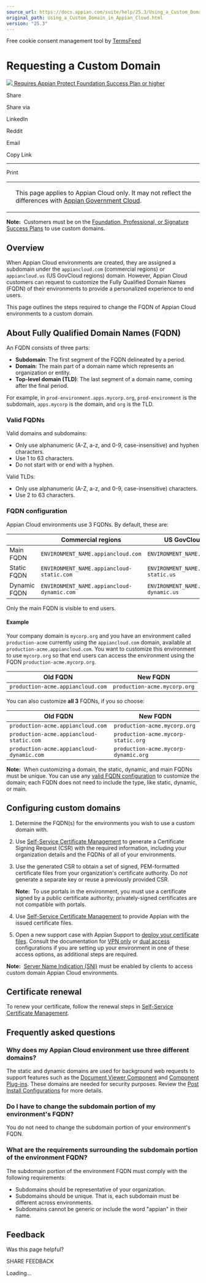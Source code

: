 ```yaml
---
source_url: https://docs.appian.com/suite/help/25.3/Using_a_Custom_Domain_in_Appian_Cloud.html
original_path: Using_a_Custom_Domain_in_Appian_Cloud.html
version: "25.3"
---
```


Free cookie consent management tool by [TermsFeed](https://www.termsfeed.com/)

# Requesting a Custom Domain

 [![](images/appian-protect.png) Requires Appian Protect Foundation Success Plan or higher](
                /suite/help/25.3/Appian_Protect.html
              )

Share

Share via

LinkedIn

Reddit

Email

Copy Link

* * *

Print

<table><tbody><tr><td><i class="bi bi-clouds" aria-hidden="true"></i></td><td><p>This page applies to Appian Cloud only. It may not reflect the differences with <a href="/suite/help/25.3/appian-government-cloud-overview.html">Appian Government Cloud</a>.</p></td></tr></tbody></table>

**Note:**  Customers must be on the [Foundation, Professional, or Signature Success Plans](https://appian.com/support/resources/success-plans) to use custom domains.

## Overview

When Appian Cloud environments are created, they are assigned a subdomain under the `appiancloud.com` (commercial regions) or `appiancloud.us` (US GovCloud regions) domain. However, Appian Cloud customers can request to customize the Fully Qualified Domain Names (FQDN) of their environments to provide a personalized experience to end users.

This page outlines the steps required to change the FQDN of Appian Cloud environments to a custom domain.

## About Fully Qualified Domain Names (FQDN)

An FQDN consists of three parts:

-   **Subdomain**: The first segment of the FQDN delineated by a period.
-   **Domain**: The main part of a domain name which represents an organization or entity.
-   **Top-level domain (TLD)**: The last segment of a domain name, coming after the final period.

For example, in `prod-environment.apps.mycorp.org`, `prod-environment` is the subdomain, `apps.mycorp` is the domain, and `org` is the TLD.

### Valid FQDNs

Valid domains and subdomains:

-   Only use alphanumeric (A-Z, a-z, and 0-9, case-insensitive) and hyphen characters.
-   Use 1 to 63 characters.
-   Do not start with or end with a hyphen.

Valid TLDs:

-   Only use alphanumeric (A-Z, a-z, and 0-9, case-insensitive) characters.
-   Use 2 to 63 characters.

### FQDN configuration

Appian Cloud environments use 3 FQDNs. By default, these are:

|   | Commercial regions | US GovCloud regions |
| --- | --- | --- |
| Main FQDN | `ENVIRONMENT_NAME.appiancloud.com` | `ENVIRONMENT_NAME.appiancloud.us` |
| Static FQDN | `ENVIRONMENT_NAME.appiancloud-static.com` | `ENVIRONMENT_NAME.appiancloud-static.us` |
| Dynamic FQDN | `ENVIRONMENT_NAME.appiancloud-dynamic.com` | `ENVIRONMENT_NAME.appiancloud-dynamic.us` |

Only the main FQDN is visible to end users.

#### Example

Your company domain is `mycorp.org` and you have an environment called `production-acme` currently using the `appiancloud.com` domain, available at `production-acme.appiancloud.com`. You want to customize this environment to use `mycorp.org` so that end users can access the environment using the FQDN `production-acme.mycorp.org`.

| Old FQDN | New FQDN |
| --- | --- |
| `production-acme.appiancloud.com` | `production-acme.mycorp.org` |

You can also customize **all 3** FQDNs, if you so choose:

| Old FQDN | New FQDN |
| --- | --- |
| `production-acme.appiancloud.com` | `production-acme.mycorp.org` |
| `production-acme.appiancloud-static.com` | `production-acme.mycorp-static.org` |
| `production-acme.appiancloud-dynamic.com` | `production-acme.mycorp-dynamic.org` |

**Note:**  When customizing a domain, the static, dynamic, and main FQDNs must be unique. You can use any [valid FQDN configuration](#valid-fqdns) to customize the domain; each FQDN does not need to include the type, like static, dynamic, or main.

## Configuring custom domains

1.  Determine the FQDN(s) for the environments you wish to use a custom domain with.
2.  Use [Self-Service Certificate Management](Self_Service_Certificate_Management_for_Appian_Cloud.html#generating-a-certificate-signing-request) to generate a Certificate Signing Request (CSR) with the required information, including your organization details and the FQDNs of all of your environments.
3.  Use the generated CSR to obtain a set of signed, PEM-formatted certificate files from your organization's certificate authority. Do _not_ generate a separate key or reuse a previously provided CSR.

    **Note:**  To use portals in the environment, you must use a certificate signed by a public certificate authority; privately-signed certificates are not compatible with portals.

4.  Use [Self-Service Certificate Management](Self_Service_Certificate_Management_for_Appian_Cloud.html#uploading-issued-certificate-files) to provide Appian with the issued certificate files.
5.  Open a new support case with Appian Support to [deploy your certificate files](Self_Service_Certificate_Management_for_Appian_Cloud.html#deploying-certificates-for-public-web-access). Consult the documentation for [VPN only](Configuring_Inbound_Access_Over_VPN.html) or [dual access](Configuring_Dual_Inbound_Access.html) configurations if you are setting up your environment in one of these access options, as additional steps are required.

**Note:**  [Server Name Indication (SNI)](https://www.cloudflare.com/learning/ssl/what-is-sni) must be enabled by clients to access custom domain Appian Cloud environments.

## Certificate renewal

To renew your certificate, follow the renewal steps in [Self-Service Certificate Management](Self_Service_Certificate_Management_for_Appian_Cloud.html#renewing-certificates).

## Frequently asked questions

### Why does my Appian Cloud environment use three different domains?

The static and dynamic domains are used for background web requests to support features such as the [Document Viewer Component](Document_Viewer_Component.html) and [Component Plug-ins](component-plugins.html). These domains are needed for security purposes. Review the [Post Install Configurations](Post-Install_Configurations.html#configure-your-static-and-dynamic-content-urls) for more details.

### Do I have to change the subdomain portion of my environment's FQDN?

You do not need to change the subdomain portion of your environment's FQDN.

### What are the requirements surrounding the subdomain portion of the environment FQDN?

The subdomain portion of the environment FQDN must comply with the following requirements:

-   Subdomains should be representative of your organization.
-   Subdomains should be unique. That is, each subdomain must be different across environments.
-   Subdomains cannot be generic or include the word "appian" in their name.

## Feedback

Was this page helpful?

SHARE FEEDBACK

Loading...
